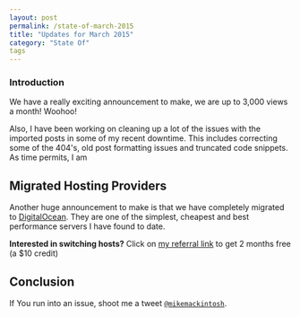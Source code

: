 ```yaml
---
layout: post
permalink: /state-of-march-2015
title: "Updates for March 2015"
category: "State Of"
tags
---
```


### Introduction

We have a really exciting announcement to make, we are up to 3,000 views a month! Woohoo!

Also, I have been working on cleaning up a lot of the issues with the imported posts in some of my recent downtime. This includes correcting some of the 404's, old post formatting issues and truncated code snippets. As time permits, I am 

## Migrated Hosting Providers

Another huge announcement to make is that we have completely migrated to [DigitalOcean](https://www.digitalocean.com/?refcode=0cbacc4d1d87). They are one of the simplest, cheapest and best performance servers I have found to date. 

**Interested in switching hosts?** Click on [my referral link](https://www.digitalocean.com/?refcode=0cbacc4d1d87) to get 2 months free (a $10 credit)

## Conclusion

If You run into an issue, shoot me a tweet [`@mikemackintosh`](https://twitter.com/mikemackintosh).